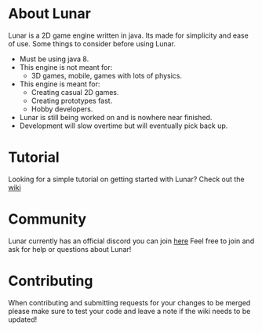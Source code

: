 # About Lunar
Lunar is a 2D game engine written in java. Its made for simplicity and ease of use. 
Some things to consider before using Lunar.

* Must be using java 8.
* This engine is not meant for:
	* 3D games, mobile, games with lots of physics.
* This engine is meant for:
	* Creating casual 2D games.
	* Creating prototypes fast.
	* Hobby developers.
* Lunar is still being worked on and is nowhere near finished.
* Development will slow overtime but will eventually pick back up.

# Tutorial

Looking for a simple tutorial on getting started with Lunar? Check out the [wiki](https://github.com/Vrekt/Lunar/wiki)

# Community

Lunar currently has an official discord you can join [here](https://discord.gg/UTStd6)
Feel free to join and ask for help or questions about Lunar!

# Contributing

When contributing and submitting requests for your changes to be merged please make sure to test your code and leave a note if the wiki needs to be updated!
